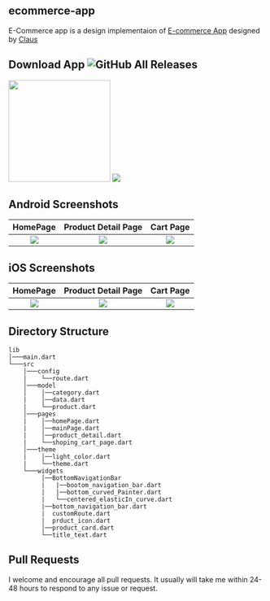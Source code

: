 ## ecommerce-app

E-Commerce app is a design implementaion of [E-commerce App](https://dribbble.com/shots/10446127-E-commerce-App-Exploration/attachments/2283107?mode=media) designed by [Claus](https://github.com.com/lightning-top)


## Download App ![GitHub All Releases](https://img.shields.io/github/downloads/ps-lightning/ecommerce-app/total?color=green)
<a href="https://github.com/ps-lightning/ecommerce-app/releases/download/v1.0.0/app-release.apk"><img src="https://playerzon.com/asset/download.png" width="200"></img></a>
<img src="https://cdn.dribbble.com/users/2432994/screenshots/10446127/media/fa0a9ce348e0bfa18b00ba2240543064.png"  />

## Android Screenshots

  HomePage                 |   Product Detail Page        |  Cart Page
:-------------------------:|:-------------------------:|:-------------------------:
![](https://github.com/ps-lightning/ecommerce-app/blob/main/screenshots/screenshot_1.jpg?raw=true)|![](https://github.com/ps-lightning/ecommerce-app/blob/main/screenshots/screenshot_2.jpg?raw=true)|![](https://github.com/ps-lightning/ecommerce-app/blob/main/screenshots/screenshot_3.jpg?raw=true)

## iOS Screenshots
  HomePage                 |   Product Detail Page        |  Cart Page
:-------------------------:|:-------------------------:|:-------------------------:
![](https://github.com/ps-lightning/ecommerce-app/blob/main/screenshots/screenshot_ios_1.png?raw=true)|![](https://github.com/ps-lightning/ecommerce-app/blob/main/screenshots/screenshot_ios_2.png?raw=true)|![](https://github.com/ps-lightning/ecommerce-app/blob/main/screenshots/screenshot_ios_3.png?raw=true)

## Directory Structure
```
lib
│───main.dart    
└───src
    │───config
    |    └──route.dart
    │───model
    │    │──category.dart
    |    │──data.dart
    |    └──product.dart
    │───pages
    |    │──homePage.dart
    |    │──mainPage.dart
    |    │──product_detail.dart
    |    └──shoping_cart_page.dart
    │───theme
    |    │──light_color.dart
    |    └──theme.dart
    └───widgets
         │──BottomNavigationBar
         |   |──bootom_navigation_bar.dart
         |   |──bottom_curved_Painter.dart
         |   └──centered_elasticIn_curve.dart
         |──bottom_navigation_bar.dart
         |  customRoute.dart
         |  prduct_icon.dart
         │──product_card.dart
         └──title_text.dart
```
## Pull Requests

I welcome and encourage all pull requests. It usually will take me within 24-48 hours to respond to any issue or request.
